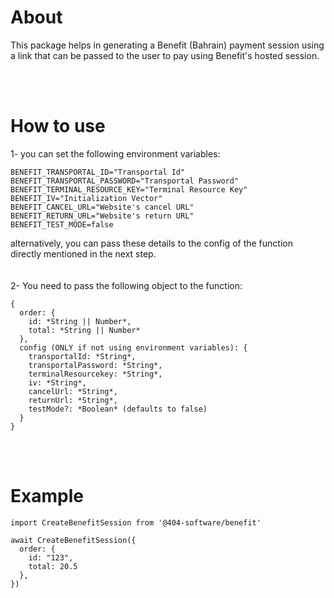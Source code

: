 # About

This package helps in generating a Benefit (Bahrain) payment session using a link that can be passed to the user to pay using Benefit's hosted session.

<br/><br/>

# How to use

1- you can set the following environment variables:

    BENEFIT_TRANSPORTAL_ID="Transportal Id"
    BENEFIT_TRANSPORTAL_PASSWORD="Transportal Password"
    BENEFIT_TERMINAL_RESOURCE_KEY="Terminal Resource Key"
    BENEFIT_IV="Initialization Vector"
    BENEFIT_CANCEL_URL="Website's cancel URL"
    BENEFIT_RETURN_URL="Website's return URL"
    BENEFIT_TEST_MODE=false

alternatively, you can pass these details to the config of the function directly mentioned in the next step.
<br/><br/><br/>
2- You need to pass the following object to the function:

    {
      order: {
        id: *String || Number*,
        total: *String || Number*
      },
      config (ONLY if not using environment variables): {
        transportalId: *String*,
        transportalPassword: *String*,
        terminalResourcekey: *String*,
        iv: *String*,
        cancelUrl: *String*,
        returnUrl: *String*,
        testMode?: *Boolean* (defaults to false)
      }
    }

<br/><br/>

# Example

    import CreateBenefitSession from '@404-software/benefit'

    await CreateBenefitSession({
      order: {
        id: "123",
        total: 20.5
      },
    })
